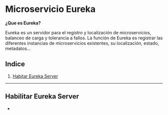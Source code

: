 # Microservicio Eureka

**¿Que es Eureka?**

<div class=text-justify>
    Eureka es un servidor para el registro y localización de microservicios, balanceo de carga y tolerancia a fallos. La función de Eureka es registrar las diferentes instancias de microservicios existentes, su localización, estado, metadatos...
</div>

## Indice

1. [Habitar Eureka Server](#id1)

---

<div id="#id1" />

## Habilitar Eureka Server

-
